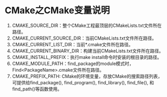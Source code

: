 # CMake之CMake变量说明

1. CMAKE_SOURCE_DIR：整个CMake工程最顶层的CMakeLists.txt文件所在路径。
2. CMAKE_CURRENT_SOURCE_DIR：当前CMakeLists.txt文件所在路径。
3. CMAKE_CURRENT_LIST_DIR：当前*.cmake文件所在路径。
4. CMAKE_CURRENT_BINARY_DIR：构建当前CMakeLists.txt文件所在路径。
5. CMAKE_INSTALL_PREFIX：执行make install命令时安装的根目录的路径。
6. CMAKE_MODULE_PATH：find_package的module模式时，Find\<PackageName>.cmake文件所在路径。
7. CMAKE_PREFIX_PATH: CMake的环境变量，存放CMake的搜索路径列表，可提供给find_package(), find_program(), find_library(), find_file(), 和find_path()等函数使用。
